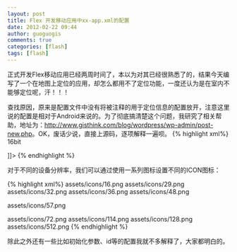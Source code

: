 ```yaml
---
layout: post
title: Flex 开发移动应用中xx-app.xml的配置
date: 2012-02-22 09:44
author: guoguogis
comments: true
categories: [flash]
tags: [flash]
---
```

正式开发Flex移动应用已经两周时间了，本以为对其已经很熟悉了的，结果今天编写了一个在地图上定位的应用，却怎么都用不了定位功能，一度还认为是在室内不能够定位呢，汗！！！

查找原因，原来是配置文件中没有将被注释的用于定位信息的配置放开，注意这里说的配置是相对于Android来说的。为了彻底搞清楚这个问题，我研究了相关帮助，地址为：<a href="http://www.gisthink.com/blog/wordpress/wp-admin/post-new.php">http://www.gisthink.com/blog/wordpress/wp-admin/post-new.php</a>。OK，废话少说，直接上源码，逐项解释一遍呗。
{% highlight xml%}
<android>
<colorDepth>16bit</colorDepth>
<manifestAdditions>
<![CDATA[
<manifest android:installLocation="auto">
<!--See the Adobe AIR documentation for more information about setting Google Android permissions-->
<!--允许进行网络请求和远程调试，默认情况下选择该项。如果取消该项，则不能调试设备上的应用程序-->
<uses-permission android:name="android.permission.INTERNET"/>
<!--选择该项，则允许应用程序将数据写入到设备上的外部内存卡-->
<!--<uses-permission android:name="android.permission.WRITE_EXTERNAL_STORAGE"/>-->
<!--选择此项，则将来电音频设置为静音，比如后台播放音频时来电音频则可设置为静音-->
<!--<uses-permission android:name="android.permission.READ_PHONE_STATE"/>-->
<!--允许访问GPS位置，通过GeoLocation类来访问GPS数据-->
<uses-permission android:name="android.permission.ACCESS_FINE_LOCATION"/>
<!--应同时切换 DISABLE_KEYGUARD 和 WAKE_LOCK 权限，选择此项则通过SystemIdleMode类来设置进入休眠状态-->
<!--<uses-permission android:name="android.permission.DISABLE_KEYGUARD"/>-->
<!--<uses-permission android:name="android.permission.WAKE_LOCK"/>-->
<!--允许访问摄像头-->
     <!--<uses-permission android:name="android.permission.CAMERA"/>-->
<!--允许访问麦克风-->
<!--<uses-permission android:name="android.permission.RECORD_AUDIO"/>-->
<!--应同时切换 ACCESS_NETWORK_STATE 和 ACCESS_WIFI_STATE 权限，选择此项允许访问与设备关联的网络接口，使用NetWorkInfo类来使用网络接口信息-->
<!--<uses-permission android:name="android.permission.ACCESS_NETWORK_STATE"/>-->
<!--<uses-permission android:name="android.permission.ACCESS_WIFI_STATE"/>-->
</manifest>
]]>
</manifestAdditions>
</android>
{% endhighlight %}

对于不同的设备分辨率，我们可以通过使用一系列图标设置不同的ICON图标：

{% highlight xml%}
<icon>
<image16x16>assets/icons/16.png</image16x16>
<image29x29>assets/icons/29.png</image29x29>
<image32x32>assets/icons/32.png</image32x32>
<image36x36>assets/icons/36.png</image36x36>
<image48x48>assets/icons/48.png</image48x48>
 <!--   <image50x50>assets/icons/50.png</image50x50> -->
<image57x57>assets/icons/57.png</image57x57>
<!--   <image58x58>assets/icons/58.png</image58x58> -->
<image72x72>assets/icons/72.png</image72x72>
<image114x114>assets/icons/114.png</image114x114>
<image128x128>assets/icons/128.png</image128x128>
<image512x512>assets/icons/512.png</image512x512>
</icon>
{% endhighlight %}

除此之外还有一些比如初始化参数、id等的配置我就不多解释了，大家都明白的。